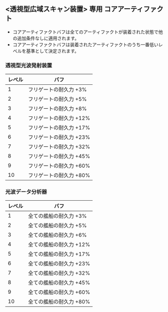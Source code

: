 ## <透視型広域スキャン装置> 専用 コアアーティファクト

- コアアーティファクトバフは全てのアーティファクトが装着された状態で他の追加条件なしに適用されます。
- コアアーティファクトバフは装着されたアーティファクトのうち一番低いレベルを基準として決定されます。

### 透視型光波発射装置

| レベル | バフ |
| - | - |
| 1 | フリゲートの耐久力 +3% |
| 2 | フリゲートの耐久力 +5% |
| 3 | フリゲートの耐久力 +8% |
| 4 | フリゲートの耐久力 +12% |
| 5 | フリゲートの耐久力 +17% |
| 6 | フリゲートの耐久力 +23% |
| 7 | フリゲートの耐久力 +32% |
| 8 | フリゲートの耐久力 +45% |
| 9 | フリゲートの耐久力 +60% |
| 10 | フリゲートの耐久力 +80% |


### 光波データ分析器

| レベル | バフ |
| - | - |
| 1 | 全ての艦船の耐久力 +3% |
| 2 | 全ての艦船の耐久力 +5% |
| 3 | 全ての艦船の耐久力 +6% |
| 4 | 全ての艦船の耐久力 +12% |
| 5 | 全ての艦船の耐久力 +17% |
| 6 | 全ての艦船の耐久力 +23% |
| 7 | 全ての艦船の耐久力 +32% |
| 8 | 全ての艦船の耐久力 +45% |
| 9 | 全ての艦船の耐久力 +60% |
| 10 | 全ての艦船の耐久力 +80% |